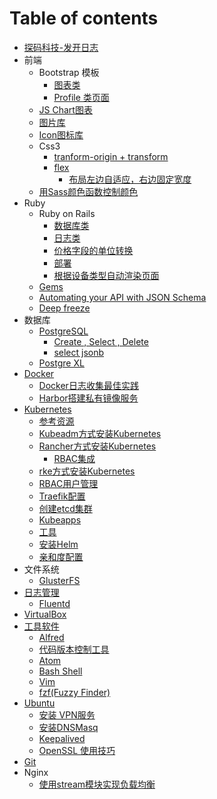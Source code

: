 # Table of contents

* [探码科技-发开日志](README.md)
* 前端
  * Bootstrap 模板
    * [图表类](qian-duan/bootstrap-mo-ban/tu-biao-lei.md)
    * [Profile 类页面](qian-duan/bootstrap-mo-ban/profile-lei-ye-mian.md)
  * [JS Chart图表](qian-duan/js-chart-tu-biao.md)
  * [图片库](qian-duan/tu-pian-ku.md)
  * [Icon图标库](qian-duan/icon-tu-biao-ku.md)
  * Css3
    * [tranform-origin + transform](qian-duan/css3/tranform-origin-+-transform-+-transition.md)
    * [flex](qian-duan/css3/flex/README.md)
      * [布局左边自适应，右边固定宽度](qian-duan/css3/flex/bu-ju-zuo-bian-zi-shi-ying-you-bian-gu-ding-kuan-du.md)
  * [用Sass颜色函数控制颜色](qian-duan/yong-sass-yan-se-han-shu-kong-zhi-yan-se.md)
* Ruby
  * Ruby on Rails
    * [数据库类](ruby/ruby-on-rails/shu-ju-ku-lei.md)
    * [日志类](ruby/ruby-on-rails/ri-zhi-lei.md)
    * [价格字段的单位转换](ruby/ruby-on-rails/jia-ge-zi-duan-de-dan-wei-zhuan-huan.md)
    * [部署](ruby/ruby-on-rails/bu-shu.md)
    * [根据设备类型自动渲染页面](ruby/ruby-on-rails/gen-ju-she-bei-lei-xing-zi-dong-ran.md)
  * [Gems](ruby/gems.md)
  * [Automating your API with JSON Schema](ruby/automating-your-api-with-json-schema.md)
  * [Deep freeze](ruby/deep-freeze.md)
* 数据库
  * [PostgreSQL](shu-ju-ku/postgresql/README.md)
    * [Create , Select , Delete](shu-ju-ku/postgresql/select.md)
    * [select  jsonb](shu-ju-ku/postgresql/select-jsonb.md)
  * [Postgre XL](shu-ju-ku/postgre-xl.md)
* [Docker](docker/README.md)
  * [Docker日志收集最佳实践](docker/logging.md)
  * [Harbor搭建私有镜像服务](docker/harbor.md)
* [Kubernetes](kubernetes/README.md)
  * [参考资源](kubernetes/references.md)
  * [Kubeadm方式安装Kubernetes](kubernetes/kubeadm-an-zhuang-ji-qun.md)
  * [Rancher方式安装Kubernetes](kubernetes/tong-guo-rancher-guan-li-kubernetes/README.md)
    * [RBAC集成](kubernetes/tong-guo-rancher-guan-li-kubernetes/rbac-ji-cheng.md)
  * [rke方式安装Kubernetes](kubernetes/rke-fang-shi-an-zhuang-ji-qun.md)
  * [RBAC用户管理](kubernetes/rbac-yong-hu-guan-li.md)
  * [Traefik配置](kubernetes/traefik-pei-zhi.md)
  * [创建etcd集群](kubernetes/chuang-jian-etcd-ji-qun.md)
  * [Kubeapps](kubernetes/kubeapps.md)
  * [工具](kubernetes/gong-ju.md)
  * [安装Helm](kubernetes/an-zhuang-helm.md)
  * [亲和度配置](kubernetes/qin-he-du-pei-zhi.md)
* 文件系统
  * [GlusterFS](wen-jian-xi-tong/glusterfs.md)
* [日志管理](ri-zhi-guan-li/README.md)
  * [Fluentd](ri-zhi-guan-li/fluentd.md)
* [VirtualBox](virtualbox.md)
* [工具软件](gong-ju-ruan-jian/README.md)
  * [Alfred](gong-ju-ruan-jian/alfred.md)
  * [代码版本控制工具](gong-ju-ruan-jian/dai-ma-ban-ben-kong-zhi-gong-ju.md)
  * [Atom](gong-ju-ruan-jian/atom.md)
  * [Bash Shell](gong-ju-ruan-jian/bash-shell.md)
  * [Vim](gong-ju-ruan-jian/vim.md)
  * [fzf\(Fuzzy Finder\)](gong-ju-ruan-jian/fzf-fuzzy-finder.md)
* [Ubuntu](ubuntu/README.md)
  * [安装 VPN服务](ubuntu/an-zhuang-vpn-fu-wu.md)
  * [安装DNSMasq](ubuntu/an-zhuang-dnsmasq.md)
  * [Keepalived](ubuntu/keepalived.md)
  * [OpenSSL 使用技巧](ubuntu/openssl-shi-yong-ji-qiao.md)
* [Git](git.md)
* Nginx
  * [使用stream模块实现负载均衡](nginx/shi-yong-stream-mo-kuai-shi-xian-fu-zai-jun-heng.md)

